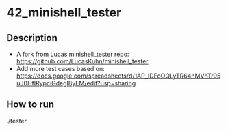 # 42_minishell_tester
## Description
- A fork from Lucas minishell_tester repo: https://github.com/LucasKuhn/minishell_tester
- Add more test cases based on: https://docs.google.com/spreadsheets/d/1AP_IDFoOQLyTR64nMVhTr95uJ0HfIRypciGdegI8yEM/edit?usp=sharing

## How to run
./tester